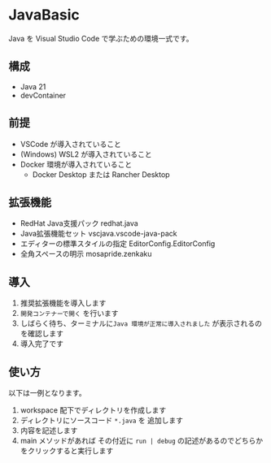 # JavaBasic

Java を Visual Studio Code で学ぶための環境一式です。

## 構成

- Java 21
- devContainer

## 前提

- VSCode が導入されていること
- (Windows) WSL2 が導入されていること
- Docker 環境が導入されていること
  - Docker Desktop または Rancher Desktop

## 拡張機能

- RedHat Java支援パック redhat.java
- Java拡張機能セット vscjava.vscode-java-pack
- エディターの標準スタイルの指定 EditorConfig.EditorConfig
- 全角スペースの明示 mosapride.zenkaku

## 導入

1. 推奨拡張機能を導入します
1. `開発コンテナーで開く` を行います
1. しばらく待ち、ターミナルに`Java 環境が正常に導入されました` が表示されるのを確認します
1. 導入完了です

## 使い方

以下は一例となります。

1. workspace 配下でディレクトリを作成します
1. ディレクトリにソースコード `*.java` を 追加します
1. 内容を記述します
1. main メソッドがあれば その付近に `run | debug` の記述があるのでどちらかをクリックすると実行します
